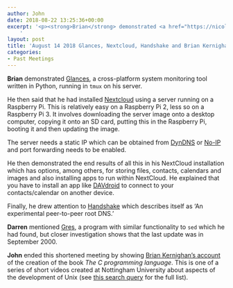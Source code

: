 ```yaml
---
author: John
date: 2018-08-22 13:25:36+00:00
excerpt: '<p><strong>Brian</strong> demonstrated <a href="https://nicolargo.github.io/glances/" type="text/html">Glances</a>, a cross-platform system monitoring tool written in Python, running in <code>tmux</code> on his server.</p><p>He then said that he had installed <a href="https://nextcloud.com/" type="text/html">Nextcloud</a> using a server running on a Raspberry Pi. This is relatively easy on a Raspberry Pi 2, less so on a Raspberry Pi 3. It involves downloading the server image onto a desktop computer, copying it onto an SD card, putting this in the Raspberry Pi, booting it and then updating the image.</p>
	'
layout: post
title: 'August 14 2018 Glances, Nextcloud, Handshake and Brian Kernighan Meet'
categories:
- Past Meetings
---
```


<p><strong>Brian</strong> demonstrated <a href="https://nicolargo.github.io/glances/" type="text/html">Glances</a>, a cross-platform system monitoring tool written in Python, running in <code>tmux</code> on his server.</p><p>He then said that he had installed <a href="https://nextcloud.com/" type="text/html">Nextcloud</a> using a server running on a Raspberry Pi. This is relatively easy on a Raspberry Pi 2, less so on a Raspberry Pi 3. It involves downloading the server image onto a desktop computer, copying it onto an SD card, putting this in the Raspberry Pi, booting it and then updating the image.</p><p>The server needs a static IP which can be obtained from <a href="https://en.wikipedia.org/wiki/Dyn_(company)" type="text/html">DynDNS</a> or <a href="https://www.noip.com/" type="text/html">No-IP</a> and port forwarding needs to be enabled.</p><p>He then demonstrated the end results of all this in his NextCloud installation which has options, among others, for storing files, contacts, calendars and images and also installing apps to run within NextCloud. He explained that you have to install an app like <a href="https://www.davdroid.com/" type="text/html">DAVdroid</a> to connect to your contacts/calendar on another device.</p><p>Finally, he drew attention to <a href="https://handshake.org/" type="text/html">Handshake</a> which describes itself as ‘An experimental peer-to-peer root DNS.’</p><p><strong>Darren</strong> mentioned <a href="https://sourceforge.net/projects/gres/" type="text/html">Gres</a>, a program with similar functionality to <code>sed</code> which he had found, but closer investigation shows that the last update was in September 2000.</p><p><strong>John</strong> ended this shortened meeting by showing <a href="https://www.youtube.com/watch?v=de2Hsvxaf8M" type="text/html">Brian Kernighan’s account</a> of the creation of the book <cite>The C programming language</cite>. This is one of a series of short videos created at Nottingham University about aspects of the development of Unix (see <a href="https://www.youtube.com/results?search_query=kernighan+computerphile" type="text/html">this search query</a> for the full list).</p>
